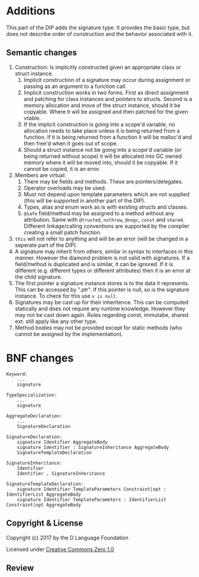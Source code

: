 # Additions
This part of the DIP adds the signature type. It provides the basic type, but does not describe order of construction and the behavior associated with it.

## Semantic changes

1. Construction: Is implicitly constructed given an appropriate class or struct instance.
    1. Implicit construction of a signature may occur during assignment or passing as an argument to a function call.
    2. Implicit construction works in two forms. First as direct assignment and patching for class instances and pointers to structs. Second is a memory allocation and move of the struct instance, should it be copyable. Where it will be assigned and then patched for the given vtable.
    3. If the implicit construction is going into a scope'd variable, no allocation needs to take place unless it is being returned from a function. If it is being returned from a function it will be malloc'd and then free'd when it goes out of scope.
    4. Should a struct instance not be going into a scope'd variable (or being returned without scope) it will be allocated into GC owned memory where it will be moved into, should it be copyable. If it cannot be copied, it is an error.
2. Members are virtual:
    1. There may be fields and methods. These are pointers/delegates.
    2. Operator overloads may be used.
    3. Must not depend upon template parameters which are not supplied (this will be supported in another part of the DIP).
    4. Types, alias and enum work as is with existing structs and classes.
    5. ``@safe`` field/method may be assigned to a method without any attribution. Same with ``@trusted``, ``nothrow``, ``@nogc``, ``const`` and ``shared``. Different linkage/calling conventions are supported by the compiler creating a small patch function.
3. ``this`` will not refer to anything and will be an error (will be changed in a seperate part of the DIP).
4. A signature may inherit from others, similar in syntax to interfaces in this manner. However the diamond problem is not valid with signatures. If a field/method is duplicated and is similar, it can be ignored. If it is different (e.g. different types or different attributes) then it is an error at the child signature.
5. The first pointer a signature instance stores is to the data it represents. This can be accessed by ".ptr". If this pointer is null, so is the signature instance. To check for this use ``v is null``.
6. Signatures may be cast up for their inheritence. This can be computed statically and does not require any runtime knowledge. However they may not be cast down again. Rules regarding const, immutabe, shared ext. still apply like any other type.
7. Method bodies may not be provided except for static methods (who cannot be assigned by the implementation).

# BNF changes

```BNF
Keyword:
    ...
    signature
    
TypeSpecialization:
    ...
    signature
    
AggregateDeclaration:
    ...
    SignatureDeclaration
    
SignatureDeclaration:
    signature Identifier AggregateBody
    signature Identifier : SignatureInheritance AggregateBody
    SignatureTemplateDeclaration
    
SignatureInheritance:
    Identifier
    Identifier , SignatureInheritance

SignatureTemplateDeclaration:
    signature Identifier TemplateParameters Constraint|opt : IdentifierList AggregateBody
    signature Identifier TemplateParameters : IdentifierList Constraint|opt AggregateBody
```
## Copyright & License

Copyright (c) 2017 by the D Language Foundation

Licensed under [Creative Commons Zero 1.0](https://creativecommons.org/publicdomain/zero/1.0/legalcode.txt)

## Review
